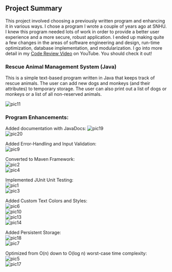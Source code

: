 ## Project Summary
This project involved choosing a previously written program and enhancing it in various ways. I chose a program I wrote a couple of years ago at SNHU. I knew this program needed lots of work in order to provide a better user experience and a more secure, robust application. I ended up making quite a few changes in the areas of software engineering and design, run-time optimization, database implementation, and modularization. I go into more detail in my [Code Review Video](https://www.youtube.com/watch?v=heo30ZFu5Eg&ab_channel=alienhead) on YouTube. You should check it out!

### Rescue Animal Management System (Java)
This is a simple text-based program written in Java that keeps track of rescue animals. 
The user can add new dogs and monkeys (and their attributes) to temporary storage. 
The user can also print out a list of dogs or monkeys or a list of all non-reserved animals.<br>

![pic11](images/new11.png)<br>

### Program Enhancements:
Added documentation with JavaDocs:
![pic19](images/new19.png)<br>
![pic20](images/new20.png)<br>

Added Error-Handling and Input Validation:<br>
![pic9](images/new9.png)<br>

Converted to Maven Framework:<br>
![pic2](images/new2.png)<br>
![pic4](images/new4.png)<br>

Implemented JUnit Unit Testing:<br>
![pic1](images/new1.png)<br>
![pic3](images/new3.png)<br>

Added Custom Text Colors and Styles:<br>
![pic6](images/new6.png)<br>
![pic10](images/new10.png)<br>
![pic13](images/new13.png)<br>
![pic14](images/new14.png)<br>

Added Persistent Storage:<br>
![pic18](images/new18.png)<br>
![pic7](images/new7.png)<br>

Optimized from O(n) down to O(log n) worst-case time complexity:<br>
![pic5](images/new5.png)<br>
![pic17](images/new17.png)<br>
